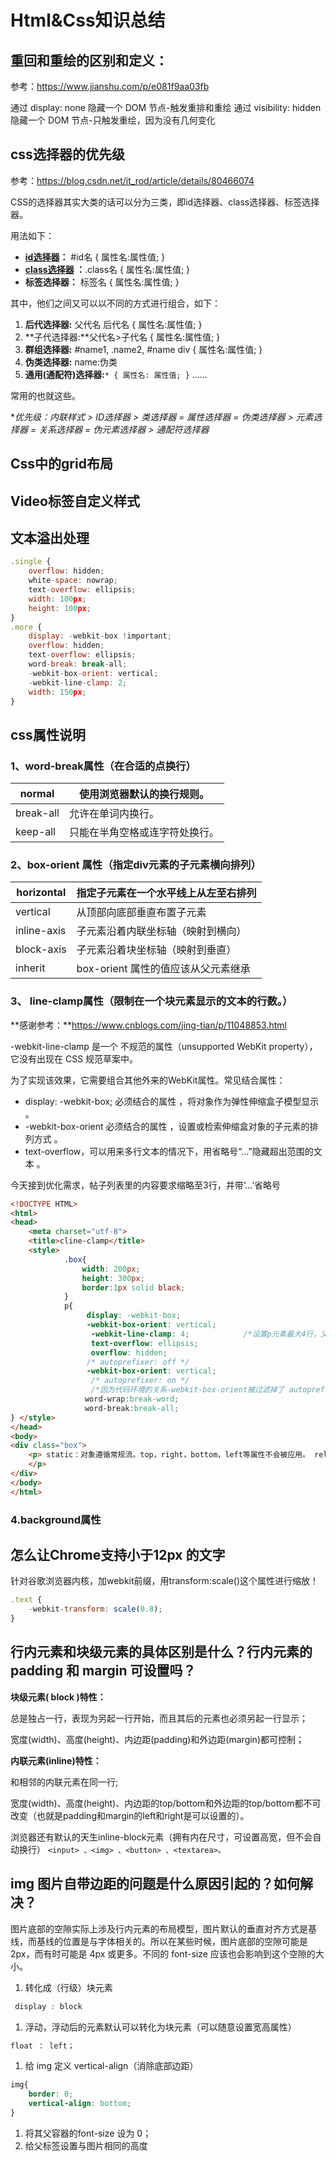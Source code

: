 # Html&Css知识总结



## 重回和重绘的区别和定义：

参考：https://www.jianshu.com/p/e081f9aa03fb

通过 display: none 隐藏一个 DOM 节点-触发重排和重绘
通过 visibility: hidden 隐藏一个 DOM 节点-只触发重绘，因为没有几何变化

## css选择器的优先级

参考：https://blog.csdn.net/it_rod/article/details/80466074

CSS的选择器其实大类的话可以分为三类，即id选择器、class选择器、标签选择器。

用法如下：

- **[id选择器](http://www.w3cschool.cn/cssref/selector-id.html)：** #id名 { 属性名:属性值; }
- **[class选择器](http://www.w3cschool.cn/cssref/selector-class.html) ：**.class名 { 属性名:属性值; }
- **标签选择器：** 标签名 { 属性名:属性值; }

其中，他们之间又可以以不同的方式进行组合，如下：

1. **后代选择器:** 父代名 后代名 { 属性名:属性值; }
2. **子代选择器:**父代名>子代名 { 属性名:属性值; }
3. **群组选择器:** #name1, .name2, #name div { 属性名:属性值; }
4. **伪类选择器:** name:伪类
5. **通用(通配符)选择器:**`* { 属性名: 属性值; }` ……

常用的也就这些。

**优先级：*内联样式 > ID选择器 > 类选择器 = 属性选择器 = 伪类选择器 > 元素选择器 = 关系选择器 = 伪元素选择器 > 通配符选择器**



## Css中的grid布局

## Video标签自定义样式



## 文本溢出处理

```js
.single {
    overflow: hidden;
    white-space: nowrap;
    text-overflow: ellipsis;
    width: 100px;
    height: 100px;
}
.more {
    display: -webkit-box !important;
    overflow: hidden;
    text-overflow: ellipsis;
    word-break: break-all;
    -webkit-box-orient: vertical;
    -webkit-line-clamp: 2;
    width: 150px;
}
```



## css属性说明

### 1、**word-break**属性（在合适的点换行）

| normal    | 使用浏览器默认的换行规则。     |
| --------- | ------------------------------ |
| break-all | 允许在单词内换行。             |
| keep-all  | 只能在半角空格或连字符处换行。 |



### 2、box-orient 属性（指定div元素的子元素横向排列）

| horizontal  | 指定子元素在一个水平线上从左至右排列 |
| ----------- | ------------------------------------ |
| vertical    | 从顶部向底部垂直布置子元素           |
| inline-axis | 子元素沿着内联坐标轴（映射到横向）   |
| block-axis  | 子元素沿着块坐标轴（映射到垂直）     |
| inherit     | box-orient 属性的值应该从父元素继承  |



### 3、 line-clamp属性（**限制在一个块元素显示的文本的行数。**）

**感谢参考：**https://www.cnblogs.com/jing-tian/p/11048853.html				

-webkit-line-clamp 是一个 不规范的属性（unsupported WebKit property），它没有出现在 CSS 规范草案中。

为了实现该效果，它需要组合其他外来的WebKit属性。常见结合属性：

- display: -webkit-box; 必须结合的属性 ，将对象作为弹性伸缩盒子模型显示 。
- -webkit-box-orient 必须结合的属性 ，设置或检索伸缩盒对象的子元素的排列方式 。
- text-overflow，可以用来多行文本的情况下，用省略号“...”隐藏超出范围的文本 。

今天接到优化需求，帖子列表里的内容要求缩略至3行，并带‘…’省略号

```html
<!DOCTYPE HTML>
<html>
<head>
    <meta charset="utf-8">
    <title>cline-clamp</title>
    <style>    
            .box{
                width: 200px;
                height: 300px;
                border:1px solid black;
            }
            p{
                 display: -webkit-box;
                 -webkit-box-orient: vertical;
                  -webkit-line-clamp: 4;            /*设置p元素最大4行，父元素需填写宽度才明显*/
                  text-overflow: ellipsis;
                  overflow: hidden;
                 /* autoprefixer: off */
                 -webkit-box-orient: vertical;
                  /* autoprefixer: on */
                  /*因为代码环境的关系-webkit-box-orient被过滤掉了 autoprefixer 这个关键字可以免除被过滤的动作*/
　　　　　　　　　　word-wrap:break-word;
　　　　　　　　　　word-break:break-all;
} </style> 
</head> 
<body> 
<div class="box"> 
    <p> static：对象遵循常规流。top，right，bottom，left等属性不会被应用。 relative： 对象遵循常规流，并且参照自身在常规流中的位置通过top，right，bottom，left属性进行偏移时不影响常规流中的任何元素。 absolute：对象脱离常规流，使用top，right，bottom，left等属性进行绝对定位，
    </p> 
</div> 
</body> 
</html>
```



### 4.background属性



## 怎么让Chrome支持小于12px 的文字



针对谷歌浏览器内核，加webkit前缀，用transform:scale()这个属性进行缩放！

```js
.text {
    -webkit-transform: scale(0.8);
}
```



## 行内元素和块级元素的具体区别是什么？行内元素的 padding 和 margin 可设置吗？

**块级元素( block )特性：**

总是独占一行，表现为另起一行开始，而且其后的元素也必须另起一行显示；

宽度(width)、高度(height)、内边距(padding)和外边距(margin)都可控制；

**内联元素(inline)特性：**

和相邻的内联元素在同一行;

宽度(width)、高度(height)、内边距的top/bottom和外边距的top/bottom都不可改变（也就是padding和margin的left和right是可以设置的）。

浏览器还有默认的天生inline-block元素（拥有内在尺寸，可设置高宽，但不会自动换行）
 `<input> 、<img> 、<button> 、<textarea>。`



## img 图片自带边距的问题是什么原因引起的？如何解决？

图片底部的空隙实际上涉及行内元素的布局模型，图片默认的垂直对齐方式是基线，而基线的位置是与字体相关的。所以在某些时候，图片底部的空隙可能是 2px，而有时可能是 4px 或更多。不同的 font-size 应该也会影响到这个空隙的大小。

1. 转化成（行级）块元素

```css
 display : block
```

1. 浮动，浮动后的元素默认可以转化为块元素（可以随意设置宽高属性）

```css
float ： left；
```

1. 给 img 定义 vertical-align（消除底部边距）

```css
img{    
    border: 0;    
    vertical-align: bottom;
}
```

1. 将其父容器的font-size 设为 0；
2. 给父标签设置与图片相同的高度